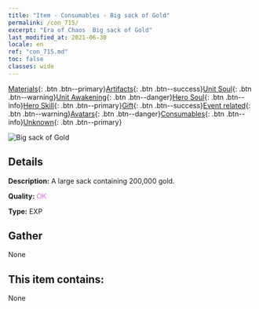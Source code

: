 ```yaml
---
title: "Item - Consumables - Big sack of Gold"
permalink: /con_715/
excerpt: "Era of Chaos  Big sack of Gold"
last_modified_at: 2021-06-30
locale: en
ref: "con_715.md"
toc: false
classes: wide
---
```

 [Materials](/Items/){: .btn .btn--primary}[Artifacts](/Items/Artifacts/){: .btn .btn--success}[Unit Soul](/Items/UnitSoul/){: .btn .btn--warning}[Unit Awakening](/Items/UnitAwakening/){: .btn .btn--danger}[Hero Soul](/Items/HeroSoul/){: .btn .btn--info}[Hero Skill](/Items/HeroSkill/){: .btn .btn--primary}[Gift](/Items/Gift/){: .btn .btn--success}[Event related](/Items/Events/){: .btn .btn--warning}[Avatars](/Items/Avatars/){: .btn .btn--danger}[Consumables](/Items/Consumables/){: .btn .btn--info}[Unknown](/Items/Unknown/){: .btn .btn--primary}

 ![Big sack of Gold](/images/t/i_512.png)

## Details
 **Description:** A large sack containing 200,000 gold.

 **Quality:** <span style="color: #DA70D6">OK</span>

 **Type:** EXP

## Gather

  None

## This item contains:

  None

